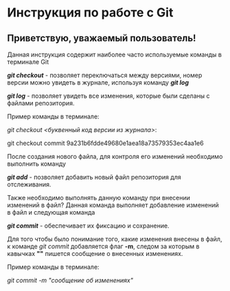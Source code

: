 # Инструкция по работе с Git
## **Приветствую, уважаемый пользователь!** 

Данная инструкция содержит наиболее часто используемые команды в терминале Git

***git checkout*** - позволяет переключаться между версиями, номер версии можно увидеть в журнале, используя команду ***git log***

***git log*** - позволяет увидеть все изменения, которые были сделаны с файлами репозитория.

Пример команды в терминале:

*git checkout <буквенный код версии из журнала>*:

git checkout commit 9a231b6fdde49680e1aea18a73579353ec4aa1e6


После создания нового файла, для контроля его изменений необходимо выполнить команду

***git add*** - позволяет добавить новый файл репозитория для отслеживания.

Также необходимо выполнять данную команду при внесении изменений в файл? Данная команда выполняет добавление изменений в файл и следующая команда

***git commit*** - обеспечивает их фиксацию и сохранение.

Для того чтобы было понимание того, какие изменения внесены в файл, к команде *git commit* добавляется флаг **-m**, следом за которым в кавычках **""** пишется сообщение о внесенных изменениях.

Пример команды в терминале:

*git commit -m "сообщение об изменениях"*
